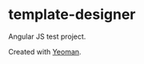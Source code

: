 template-designer
=================

Angular JS test project.

Created with [Yeoman](http://yeoman.io/).
